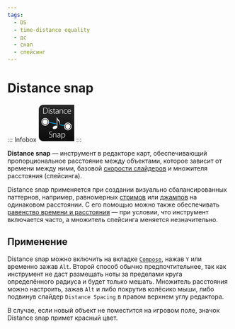 ```yaml
---
tags:
  - DS
  - time-distance equality
  - дс
  - снап
  - спейсинг
---
```


# Distance snap

::: Infobox
![](/wiki/shared/editor/editor-draw-distsnap.png "Значок инструмента Distance snap")
:::

**Distance snap** — инструмент в редакторе карт, обеспечивающий пропорциональное расстояние между объектами, которое зависит от времени между ними, базовой [скорости слайдеров](/wiki/Gameplay/Hit_object/Slider/Slider_velocity) и множителя расстояния (спейсинга).

Distance snap применяется при создании визуально сбалансированных паттернов, например, равномерных [стримов](/wiki/Beatmap/Pattern/osu!/Stream) или [джампов](/wiki/Beatmap/Pattern/osu!/Jump) на одинаковом расстоянии. С его помощью можно также обеспечивать [равенство времени и расстояния](/wiki/Beatmapping/Mapping_techniques/Time-distance_equality) — при условии, что инструмент включается часто, а множитель спейсинга меняется незначительно.

## Применение

Distance snap можно включить на вкладке [`Compose`](/wiki/Client/Beatmap_editor/Compose), нажав `Y` или временно зажав `Alt`. Второй способ обычно предпочтительнее, так как инструмент не даст размещать ноты за пределами круга определённого радиуса и будет только мешать. Множитель расстояния можно настроить, зажав `Alt` и либо покрутив колёсико мыши, либо подвинув слайдер `Distance Spacing` в правом верхнем углу редактора.

В случае, если новый объект не поместится на игровом поле, значок Distance snap примет красный цвет.
